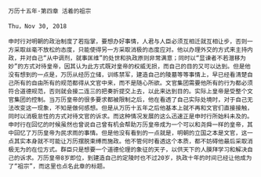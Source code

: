 `万历十五年·第四章 活着的祖宗`

`Thu，Nov 30, 2018`

`申时行对明朝的政治制度了若指掌，要想办好事情，人君与人臣必须互相迁就互相让步，否则一方采取丝毫不放松的态度，只能使得另一方采取消极的态度应对。他以办理外交的方式来主持内政，并对自己“从中调剂，就事匡维”的处世和执政原则非常满意；同时以“显谏者不若潜移为妙”的方式对待皇帝，因其认为此方式既对皇帝的权威无损，而自己的目的又可以达到。但是他没有想到的一点是，万历从经历立储，训练禁军，建造自己的陵墓等等事情上，早已经看清楚自己所有的自由所有的规范都得从文官中来，而不是随心所欲。文官集团需要他所有的行为都必须符合道德规范，否则就会接二连三的把奏折提交上去，以此来达到目的。实际上皇帝是受整个文官集团的控制。当万历皇帝的很多要求都被限制之后，他在看透了自己实际处境时，对于自己无法改变这一现象，不知是做何感想。但是从万历十五年之后他基本上就不再和文官们直接接触，同时以消极怠性的方式对待文官的诉求。而这种情况发展的这么迅速正是申时行所始料未及的。申时行在回忆的时候虽然也曾说自己曾有机会帮助万历皇帝成为一个可以和尧舜一样的皇帝，其中回忆了万历皇帝为民求雨的事情。但是他没有看到的一点就是，明朝的立国之本是文官，这一点其实本身就不可能让万历摆脱束缚而施政。他不管何时看透这个本质，都不妨碍他最后采取消极无为的在位方式。群臣只是想要一个道德伦理的象征的天子，以供天下的人膜拜学习和解决自己的诉求。万历皇帝8岁即位，到建造自己的定陵时也不过20岁，执政十年的时间已经让他成为了“祖宗”，而这里也点名此章的标题。`
